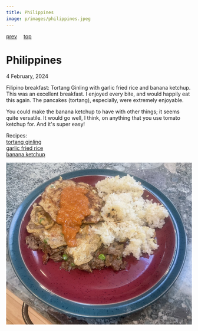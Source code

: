 ```yaml
---
title: Philippines
image: p/images/philippines.jpeg
---
```

[prev](peru.md)&emsp;
[top](../index.md)&emsp;
# Philippines
4 February, 2024

Filipino breakfast: Tortang Ginling with garlic fried rice and banana
ketchup. This was an excellent breakfast. I enjoyed every bite, and
would happily eat this again. The pancakes (tortang), especially, were
extremely enjoyable.

You could make the banana ketchup to have with other things; it seems
quite versatile. It would go well, I think, on anything that you use
tomato ketchup for. And it's super easy!

Recipes:<br>
[tortang ginling](https://www.curiouscuisiniere.com/tortang-giniling/)<br>
[garlic fried rice](https://www.curiouscuisiniere.com/garlic-fried-rice/)<br>
[banana ketchup](https://www.curiouscuisiniere.com/banana-ketchup/)<br>

![breakfast](images/philippines.jpeg)
